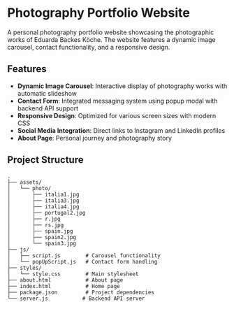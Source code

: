 # Photography Portfolio Website

A personal photography portfolio website showcasing the photographic works of Eduarda Backes Köche. The website features a dynamic image carousel, contact functionality, and a responsive design.

## Features

- **Dynamic Image Carousel**: Interactive display of photography works with automatic slideshow
- **Contact Form**: Integrated messaging system using popup modal with backend API support
- **Responsive Design**: Optimized for various screen sizes with modern CSS
- **Social Media Integration**: Direct links to Instagram and LinkedIn profiles
- **About Page**: Personal journey and photography story

## Project Structure

```plaintext
.
├── assets/
│   └── photo/
│       ├── italia1.jpg
│       ├── italia3.jpg
│       ├── italia4.jpg
│       ├── portugal2.jpg
│       ├── r.jpg
│       ├── rs.jpg
│       ├── spain.jpg
│       ├── spain2.jpg
│       └── spain3.jpg
├── js/
│   ├── script.js        # Carousel functionality
│   └── popUpScript.js   # Contact form handling
├── styles/
│   └── style.css        # Main stylesheet
├── about.html           # About page
├── index.html           # Home page
├── package.json         # Project dependencies
└── server.js           # Backend API server
```